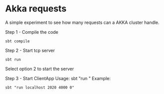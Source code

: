 # Akka requests

A simple experiment to see how many requests can a AKKA cluster handle.

Step 1 - Compile the code
```
sbt compile
```

Step 2 - Start tcp server
```
sbt run
```
Select option 2 to start the server

Step 3 - Start ClientApp
Usage: sbt "run <host> <port> <number of connections> <sleep time between requests>"
Example:
```
sbt "run localhost 2020 4000 0"
```


